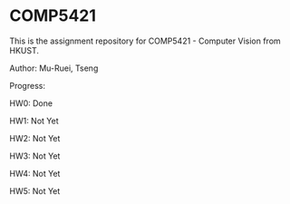 # COMP5421

This is the assignment repository for COMP5421 - Computer Vision from HKUST.

Author: Mu-Ruei, Tseng

Progress:

HW0: Done

HW1: Not Yet

HW2: Not Yet

HW3: Not Yet

HW4: Not Yet

HW5: Not Yet

